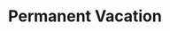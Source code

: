 ---
ee_id_thing: '210'
site: '1'
type: '2'
inv_num: 2008-003
add_credit:
url: 2008-003-permanent-vacation
title: Permanent Vacation
year: '2008'
display_year: '2008'
medium: Two Imac computers, router, (optional) two IKEA tables and Aeron chairs
dims:
pitch: "​2 computers stuck in an out of office email loop."
ps:
live_url:
youtube:
https://github.com/coryarcangel/alu:
imgs: permanent-vacation-2008-003-install-Heart-01-database-SM.jpg
subheading:
download:
commission:
related: "[169] [2007-017-permanent-vacation] 2007-017 Permanent Vacation"
layout: things-i-made
---